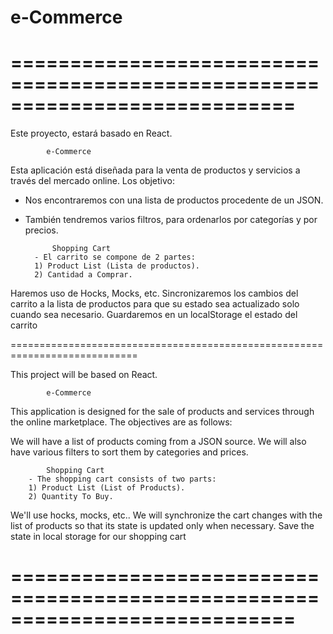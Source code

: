 # e-Commerce

============================================================================
============================================================================

Este proyecto, estará basado en React.

            e-Commerce
Esta aplicación está diseñada para la venta de productos y servicios a través del mercado online. Los objetivo:

- Nos encontraremos con una lista de productos procedente de un JSON.
- También tendremos varios filtros, para ordenarlos por categorías y por precios.

            Shopping Cart
        - El carrito se compone de 2 partes:
        1) Product List (Lista de productos).
        2) Cantidad a Comprar.

Haremos uso de Hocks, Mocks, etc.
Sincronizaremos los cambios del carrito a la lista de productos para que su estado sea actualizado solo cuando sea necesario.
Guardaremos en un localStorage el estado del carrito 

============================================================================

This project will be based on React.

            e-Commerce
This application is designed for the sale of products and services through the online marketplace. The objectives are as follows:

We will have a list of products coming from a JSON source.
We will also have various filters to sort them by categories and prices.

            Shopping Cart
        - The shopping cart consists of two parts:
        1) Product List (List of Products).
        2) Quantity To Buy.

We'll use hocks, mocks, etc..
We will synchronize the cart changes with the list of products so that its state is updated only when necessary.
Save the state in local storage for our shopping cart

============================================================================
============================================================================


